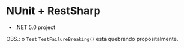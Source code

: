 # NUnit + RestSharp

- .NET 5.0 project

OBS.: o `Test` `TestFailureBreaking()` está quebrando propositalmente.
